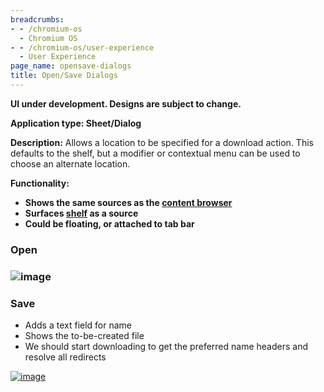 ```yaml
---
breadcrumbs:
- - /chromium-os
  - Chromium OS
- - /chromium-os/user-experience
  - User Experience
page_name: opensave-dialogs
title: Open/Save Dialogs
---
```


******UI under development. Designs are subject to change.******

********Application type:** Sheet/Dialog******

**Description:** Allows a location to be specified for a download action. This
defaults to the shelf, but a modifier or contextual menu can be used to choose
an alternate location.

**Functionality:**

*   **Shows the same sources as the [content
            browser](/chromium-os/user-experience/content-browser)**
*   **Surfaces [shelf](/chromium-os/user-experience/shelf) as a source**
*   **Could be floating, or attached to tab bar**

### Open

### <img alt="image" src="/chromium-os/user-experience/opensave-dialogs/Open.png">

### Save

*   Adds a text field for name
*   Shows the to-be-created file
*   We should start downloading to get the preferred name headers and
            resolve all redirects

[<img alt="image"
src="/chromium-os/user-experience/opensave-dialogs/Save.png">](/chromium-os/user-experience/opensave-dialogs/Save.png)
